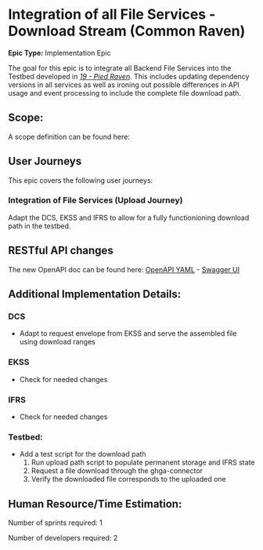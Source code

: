 # Integration of all File Services - Download Stream (Common Raven)
**Epic Type:** Implementation Epic

The goal for this epic is to integrate all Backend File Services into the Testbed developed in [*19 - Pied Raven*](../19-pied-raven/technical_specification.md). This includes updating dependency versions in all services as well as ironing out possible differences in API usage and event processing to include the complete file download path.

## Scope:
A scope definition can be found here:

## User Journeys

This epic covers the following user journeys:

### Integration of File Services (Upload Journey)

Adapt the DCS, EKSS and IFRS to allow for a fully functionioning download path in the testbed.

## RESTful API changes

The new OpenAPI doc can be found here:
[OpenAPI YAML]() - [Swagger UI]()

## Additional Implementation Details:


### DCS

- Adapt to request envelope from EKSS and serve the assembled file using download ranges

### EKSS

- Check for needed changes

### IFRS

- Check for needed changes

### Testbed:

- Add a test script for the download path
    1. Run upload path script to populate permanent storage and IFRS state
    2. Request a file download through the ghga-connector
    3. Verify the downloaded file corresponds to the uploaded one


## Human Resource/Time Estimation:

Number of sprints required: 1

Number of developers required: 2
